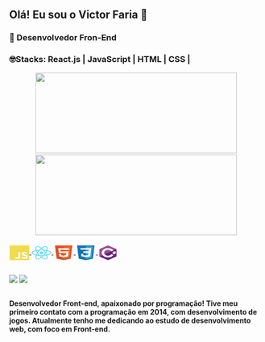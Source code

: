 ## Olá! Eu sou o Victor Faria 👋
### 🚀 Desenvolvedor Fron-End
### 🤓Stacks: React.js | JavaScript | HTML | CSS | 
<div align="center">
  <a href="https://github.com/vhvanelli">
  <img width="400px" height="160px" src="https://github-readme-stats.vercel.app/api?username=vhvanelli&show_icons=true&theme=dark&include_all_commits=true&count_private=true"/>
  <img width="400em" height="160px" src="https://github-readme-stats.vercel.app/api/top-langs/?username=vhvanelli&layout=compact&langs_count=7&theme=dark"/>
</div>
  <div style="display: inline_block"><br>
  <img align="center" alt="Stack-Js" height="30" width="40" src="https://raw.githubusercontent.com/devicons/devicon/master/icons/javascript/javascript-plain.svg">
  <img align="center" alt="Stack-React" height="30" width="40" src="https://raw.githubusercontent.com/devicons/devicon/master/icons/react/react-original.svg">
  <img align="center" alt="Stack-HTML" height="30" width="40" src="https://raw.githubusercontent.com/devicons/devicon/master/icons/html5/html5-original.svg">
  <img align="center" alt="Stack-CSS" height="30" width="40" src="https://raw.githubusercontent.com/devicons/devicon/master/icons/css3/css3-original.svg">
  <img align="center" alt="Stack-Csharp" height="30" width="40" src="https://raw.githubusercontent.com/devicons/devicon/master/icons/csharp/csharp-original.svg">
</div>
  
  ##
 
<div> 
  <a href = "mailto:vhvanelli@gmail.com"><img src="https://img.shields.io/badge/-Gmail-%23333?style=for-the-badge&logo=gmail&logoColor=white" target="_blank"></a>
  <a href="https://www.linkedin.com/in/vhvanelli" target="_blank"><img src="https://img.shields.io/badge/-LinkedIn-%230077B5?style=for-the-badge&logo=linkedin&logoColor=white" target="_blank"></a>
 
  ##
  
**Desenvolvedor Front-end, apaixonado por programação! Tive meu primeiro contato com a programação em 2014, com desenvolvimento de jogos. Atualmente tenho me dedicando ao estudo de desenvolvimento web, com foco em Front-end.**

